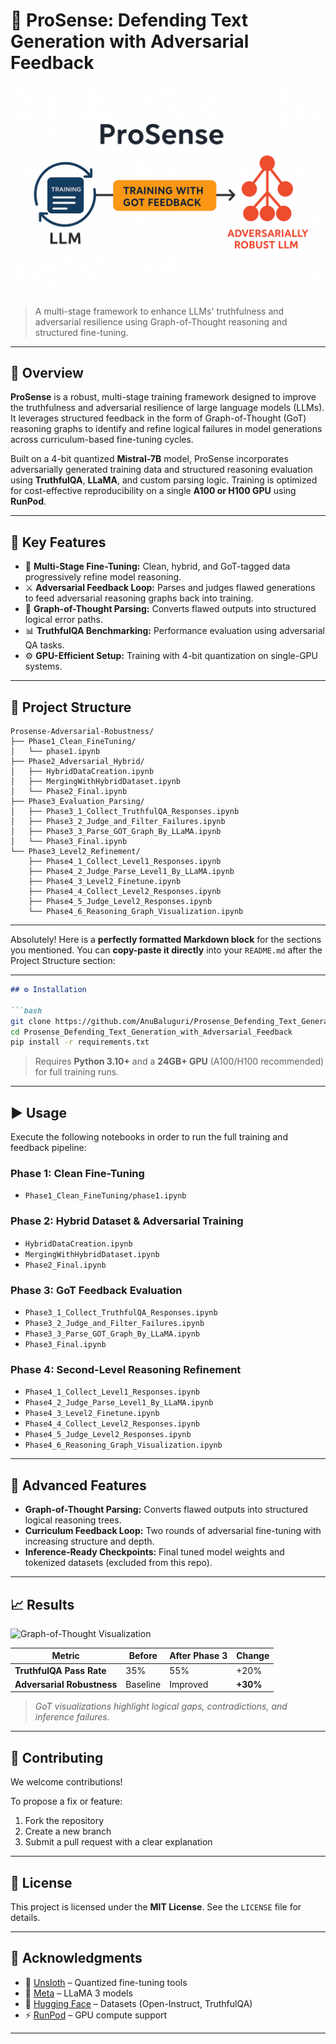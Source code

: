 # 🧠 ProSense: Defending Text Generation with Adversarial Feedback

![ProSense Diagram](assets/ProSense_Cycle.png)


> A multi-stage framework to enhance LLMs' truthfulness and adversarial resilience using Graph-of-Thought reasoning and structured fine-tuning.

---

## 🚀 Overview

**ProSense** is a robust, multi-stage training framework designed to improve the truthfulness and adversarial resilience of large language models (LLMs). It leverages structured feedback in the form of Graph-of-Thought (GoT) reasoning graphs to identify and refine logical failures in model generations across curriculum-based fine-tuning cycles.

Built on a 4-bit quantized **Mistral-7B** model, ProSense incorporates adversarially generated training data and structured reasoning evaluation using **TruthfulQA**, **LLaMA**, and custom parsing logic. Training is optimized for cost-effective reproducibility on a single **A100 or H100 GPU** using **RunPod**.

---

## 🌟 Key Features

- 🔁 **Multi-Stage Fine-Tuning:** Clean, hybrid, and GoT-tagged data progressively refine model reasoning.
- ⚔️ **Adversarial Feedback Loop:** Parses and judges flawed generations to feed adversarial reasoning graphs back into training.
- 🧩 **Graph-of-Thought Parsing:** Converts flawed outputs into structured logical error paths.
- 📊 **TruthfulQA Benchmarking:** Performance evaluation using adversarial QA tasks.
- ⚙️ **GPU-Efficient Setup:** Training with 4-bit quantization on single-GPU systems.

---

## 📁 Project Structure

```plaintext
Prosense-Adversarial-Robustness/
├── Phase1_Clean_FineTuning/
│   └── phase1.ipynb
├── Phase2_Adversarial_Hybrid/
│   ├── HybridDataCreation.ipynb
│   ├── MergingWithHybridDataset.ipynb
│   └── Phase2_Final.ipynb
├── Phase3_Evaluation_Parsing/
│   ├── Phase3_1_Collect_TruthfulQA_Responses.ipynb
│   ├── Phase3_2_Judge_and_Filter_Failures.ipynb
│   ├── Phase3_3_Parse_GOT_Graph_By_LLaMA.ipynb
│   └── Phase3_Final.ipynb
└── Phase3_Level2_Refinement/
    ├── Phase4_1_Collect_Level1_Responses.ipynb
    ├── Phase4_2_Judge_Parse_Level1_By_LLaMA.ipynb
    ├── Phase4_3_Level2_Finetune.ipynb
    ├── Phase4_4_Collect_Level2_Responses.ipynb
    ├── Phase4_5_Judge_Level2_Responses.ipynb
    └── Phase4_6_Reasoning_Graph_Visualization.ipynb
```
---

Absolutely! Here is a **perfectly formatted Markdown block** for the sections you mentioned. You can **copy-paste it directly** into your `README.md` after the Project Structure section:

---

````markdown
## ⚙️ Installation

```bash
git clone https://github.com/AnuBaluguri/Prosense_Defending_Text_Generation_with_Adversarial_Feedback.git
cd Prosense_Defending_Text_Generation_with_Adversarial_Feedback
pip install -r requirements.txt
````

> Requires **Python 3.10+** and a **24GB+ GPU** (A100/H100 recommended) for full training runs.

---

## ▶️ Usage

Execute the following notebooks in order to run the full training and feedback pipeline:

### Phase 1: Clean Fine-Tuning

* `Phase1_Clean_FineTuning/phase1.ipynb`

### Phase 2: Hybrid Dataset & Adversarial Training

* `HybridDataCreation.ipynb`
* `MergingWithHybridDataset.ipynb`
* `Phase2_Final.ipynb`

### Phase 3: GoT Feedback Evaluation

* `Phase3_1_Collect_TruthfulQA_Responses.ipynb`
* `Phase3_2_Judge_and_Filter_Failures.ipynb`
* `Phase3_3_Parse_GOT_Graph_By_LLaMA.ipynb`
* `Phase3_Final.ipynb`

### Phase 4: Second-Level Reasoning Refinement

* `Phase4_1_Collect_Level1_Responses.ipynb`
* `Phase4_2_Judge_Parse_Level1_By_LLaMA.ipynb`
* `Phase4_3_Level2_Finetune.ipynb`
* `Phase4_4_Collect_Level2_Responses.ipynb`
* `Phase4_5_Judge_Level2_Responses.ipynb`
* `Phase4_6_Reasoning_Graph_Visualization.ipynb`

---

## 🧠 Advanced Features

* **Graph-of-Thought Parsing:** Converts flawed outputs into structured logical reasoning trees.
* **Curriculum Feedback Loop:** Two rounds of adversarial fine-tuning with increasing structure and depth.
* **Inference-Ready Checkpoints:** Final tuned model weights and tokenized datasets (excluded from this repo).

---

## 📈 Results

![Graph-of-Thought Visualization](assets/ProSense_GoT_Visualization.png)

| Metric                     | Before   | After Phase 3 | Change   |
| -------------------------- | -------- | ------------- | -------- |
| **TruthfulQA Pass Rate**   | 35%      | 55%           | +20%     |
| **Adversarial Robustness** | Baseline | Improved      | **+30%** |

> *GoT visualizations highlight logical gaps, contradictions, and inference failures.*

---

## 🤝 Contributing

We welcome contributions!

To propose a fix or feature:

1. Fork the repository
2. Create a new branch
3. Submit a pull request with a clear explanation

---

## 📜 License

This project is licensed under the **MIT License**. See the `LICENSE` file for details.

---

## 🙏 Acknowledgments

* 🐍 [Unsloth](https://github.com/unslothai/unsloth) – Quantized fine-tuning tools
* 🦙 [Meta](https://ai.meta.com/research/publications/) – LLaMA 3 models
* 🤗 [Hugging Face](https://huggingface.co) – Datasets (Open-Instruct, TruthfulQA)
* ⚡ [RunPod](https://runpod.io) – GPU compute support

---
